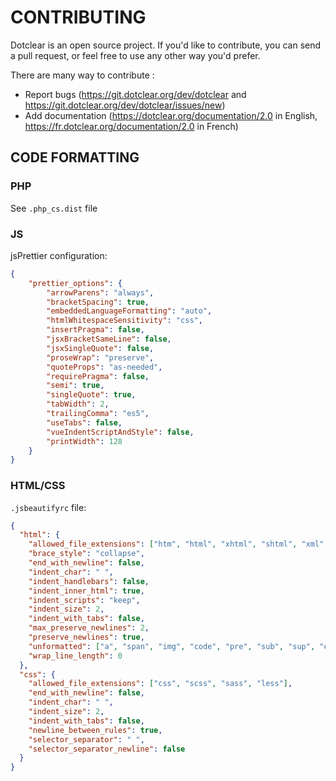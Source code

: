 # CONTRIBUTING

Dotclear is an open source project. If you'd like to contribute, you can send
a pull request, or feel free to use any other way you'd prefer.

There are many way to contribute :

* Report bugs (https://git.dotclear.org/dev/dotclear and https://git.dotclear.org/dev/dotclear/issues/new)
* Add documentation (https://dotclear.org/documentation/2.0 in English, https://fr.dotclear.org/documentation/2.0 in French)

## CODE FORMATTING

### PHP

See `.php_cs.dist` file

### JS

jsPrettier configuration:

```json
{
    "prettier_options": {
        "arrowParens": "always",
        "bracketSpacing": true,
        "embeddedLanguageFormatting": "auto",
        "htmlWhitespaceSensitivity": "css",
        "insertPragma": false,
        "jsxBracketSameLine": false,
        "jsxSingleQuote": false,
        "proseWrap": "preserve",
        "quoteProps": "as-needed",
        "requirePragma": false,
        "semi": true,
        "singleQuote": true,
        "tabWidth": 2,
        "trailingComma": "es5",
        "useTabs": false,
        "vueIndentScriptAndStyle": false,
        "printWidth": 128
    }
}
```

### HTML/CSS

`.jsbeautifyrc` file:

```json
{
  "html": {
    "allowed_file_extensions": ["htm", "html", "xhtml", "shtml", "xml", "svg"],
    "brace_style": "collapse",
    "end_with_newline": false,
    "indent_char": " ",
    "indent_handlebars": false,
    "indent_inner_html": true,
    "indent_scripts": "keep",
    "indent_size": 2,
    "indent_with_tabs": false,
    "max_preserve_newlines": 2,
    "preserve_newlines": true,
    "unformatted": ["a", "span", "img", "code", "pre", "sub", "sup", "em", "strong", "b", "i", "u", "strike", "big", "small", "pre", "h1", "h2", "h3", "h4", "h5", "h6"],
    "wrap_line_length": 0
  },
  "css": {
    "allowed_file_extensions": ["css", "scss", "sass", "less"],
    "end_with_newline": false,
    "indent_char": " ",
    "indent_size": 2,
    "indent_with_tabs": false,
    "newline_between_rules": true,
    "selector_separator": " ",
    "selector_separator_newline": false
  }
}
```
